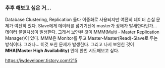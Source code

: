 


### 추후 해보고 싶은 거...

Database Clustering, Replication 둘다 이중화로 사용되지만 여전히 데이터 손실 문제가 여전히 있다. Slave에게 데이터를 넘기기전에 master가 장애가 발새한다던가... 데이터 불일치성이 발생한다. 그래서 보안된 것이 MMM(Multi - Master Replication Manager)이 있다. MMM은 Monitor를 두고 Master-Master(Read)-Slave로 두는 방식이다. 그러나... 이것 또한 문제가 발생한다. 그리고 나서 보완한 것이 **MHA(Master High Availability)** 인데 한번 시도해보고 싶다.

https://jwdeveloper.tistory.com/215